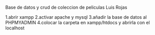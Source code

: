 Base de datos y crud de coleccion de peliculas
Luis Rojas

1.abrir xampp
2.activar apache y mysql
3.añadir la base de datos al PHPMYADMIN
4.colocar la carpeta en xampp/htdocs y abrirla con el localhost

